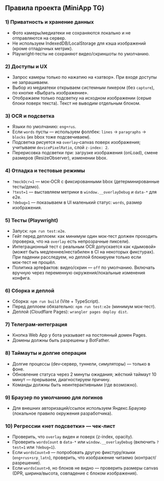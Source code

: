 ## Правила проекта (MiniApp TG)

### 1) Приватность и хранение данных
- Фото камеры/медиатеки не сохраняются локально и не отправляются на сервер.
- Не используем IndexedDB/LocalStorage для кэша изображений (кроме отладочных метрик).
- Playwright‑тесты не сохраняют видео/скриншоты по умолчанию.

### 2) Доступы и UX
- Запрос камеры только по нажатию на «затвор». При входе доступы не запрашиваем.
- Выбор из медиатеки открываем системным пикером (без `capture`), по кнопке «Выбрать изображение».
- Отображаем только подсветку на исходном изображении (серые блоки поверх текста). Текст не выводим отдельным блоком.

### 3) OCR и подсветка
- Языки по умолчанию: `eng+rus`.
- Если `words` пусты — используем фоллбек: `lines` → `paragraphs` → `blocks` (их bbox тоже подсвечиваем).
- Подсветка рисуется на `overlay`‑canvas поверх изображения; учитываем `devicePixelRatio`, слой `z-index: 2`.
- Перерисовка подсветки при: загрузке изображения (onLoad), смене размеров (ResizeObserver), изменении bbox.

### 4) Отладка и тестовые режимы
- `?mockOcr=1` — мок‑OCR с фиксированными bbox (детерминированные тесты/демо).
- `?test=1` — выставляем метрики в `window.__overlayDebug` и `data-*` для e2e.
- `?debug=1` — показываем в UI маленький статус: `words`, размер изображения.

### 5) Тесты (Playwright)
- Запуск: `npm run test:e2e`.
- Гейт перед деплоем: как минимум один мок‑тест должен проходить (проверка, что на `overlay` есть непрозрачные пиксели).
- Интеграционный тест с реальным OCR допускается как «дымовой» (может быть медленнее/нестабилен в CI на некоторых фикстурах). При падении расследуем, но деплой блокируем только если мок‑тест не прошёл.
- Политика артефактов: видео/скрин — `off` по умолчанию. Включать вручную через переменную окружения/локальные изменения конфига.

### 6) Сборка и деплой
- Сборка: `npm run build` (Vite + TypeScript).
- Перед деплоем обязательно: `npm run test:e2e` (минимум мок‑тест).
- Деплой (Cloudflare Pages): `wrangler pages deploy dist`.

### 7) Телеграм‑интеграция
- Кнопка Web App у бота указывает на постоянный домен Pages.
- Домены должны быть разрешены у BotFather.

### 8) Таймауты и долгие операции
- Долгие процессы (dev‑сервер, туннели, симуляторы) — только в фоне.
- Обновление статуса через 2 минуты ожидания; жёсткий таймаут 10 минут — прерываем, диагностируем причину.
- Команды должны быть неинтерактивными (где возможно).

### 9) Браузер по умолчанию для логинов
- Для внешних авторизаций/ссылок используем Яндекс.Браузер (локальное правило окружения разработчика).

### 10) Регрессии «нет подсветки» — чек‑лист
- Проверить, что `overlay` виден и поверх (z-index, opacity).
- Проверить `wordsCount` в `data-*` или `window.__overlayDebug` (включить `?test=1` или `?debug=1`).
- Если `wordsCount=0` — попробовать другую фикстуру/языки (`eng+rus+srp_latn`), проверить, что изображение читаемо (контраст/разрешение).
- Если `wordsCount>0`, но блоков не видно — проверить размеры canvas (DPR, ширина/высота, совпадение с блоком изображения).


